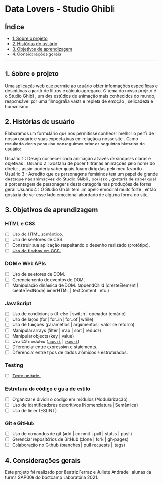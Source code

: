 # Data Lovers - Studio Ghibli

## Índice

- [1. Sobre o projeto](#1-Sobre-o-projeto)
- [2. Histórias do usuário](#2-Histórias-de-usuário)
- [3. Objetivos de aprendizagem](#3-Objetivos-de-aprendizagem)
- [4. Considerações gerais](#4-considerações-gerais)

---

## 1. Sobre o projeto

Uma aplicação web que permite ao usuário obter informações especifícas e descritivas a partir de filtros e cálculo agregado.
O tema do nosso  projeto é o Studio Ghibli ,  um dos estúdios de animação mais conhecidos do mundo, responsável por uma filmografia vasta e repleta de emoção , delicadeza e humanismo. 


## 2. Histórias de usuário

Elaboramos um formulário que nos permitisse conhecer melhor o perfil de nosso usuário e suas expectativas em relação a nosso site .
Como resultado desta pesquisa conseguimos criar as seguintes histórias de usuário:

Usuário 1 : Desejo conhecer cada  animação através de sinopses claras e objetivas .
Usuário 2 : Gostaria de poder filtrar as animações pelo nome do diretor , assim poderia saber quais foram dirigidas pelo meu favorito . 
Usuário 3 : Acredito que os personagens femininos tem um papel de grande destaque nas animações do Studio Ghibli , por isso , gostaria de saber qual a porcentagem de personagens desta categoria nas produções de forma geral.
Usuário 4 : O Studio Ghibli tem um apelo emocinal muito forte , então gostaria de ver esse lado emocional abordado de alguma forma no site.


## 3. Objetivos de aprendizagem



### HTML e CSS

- [ ] [Uso de HTML semântico.](https://developer.mozilla.org/en-US/docs/Glossary/Semantics#Semantics_in_HTML)
- [ ] Uso de seletores de CSS.
- [ ] Construir sua aplicação respeitando o desenho realizado (protótipo).
- [ ] [Uso de flexbox em CSS.](https://css-tricks.com/snippets/css/a-guide-to-flexbox/)

### DOM e Web APIs

- [ ] Uso de seletores de DOM.
- [ ] Gerenciamento de eventos de DOM.
- [ ] [Manipulação dinâmica de DOM.](https://developer.mozilla.org/pt-BR/docs/DOM/Referencia_do_DOM/Introdu%C3%A7%C3%A3o) (appendChild |createElement | createTextNode| innerHTML | textContent | etc.)

### JavaScript

- [ ] Uso de condicionais (if-else | switch | operador ternário)
- [ ] Uso de laços (for | for..in | for..of | while)
- [ ] Uso de funções (parâmetros | argumentos | valor de retorno)
- [ ] Manipular arrays (filter | map | sort | reduce)
- [ ] Manipular objects (key | value)
- [ ] Uso ES modules ([`import`](https://developer.mozilla.org/en-US/docs/Web/JavaScript/Reference/Statements/import) | [`export`](https://developer.mozilla.org/en-US/docs/Web/JavaScript/Reference/Statements/export))
- [ ] Diferenciar entre expression e statements.
- [ ] Diferenciar entre tipos de dados atômicos e estruturados.

### Testing

- [ ] [Teste unitário.](https://jestjs.io/docs/pt-BR/getting-started)

### Estrutura do código e guia de estilo

- [ ] Organizar e dividir o código em módulos (Modularização)
- [ ] Uso de identificadores descritivos (Nomenclatura | Semântica)
- [ ] Uso de linter (ESLINT)

### Git e GitHub

- [ ] Uso de comandos de git (add | commit | pull | status | push)
- [ ] Gerenciar repositórios de GitHub (clone | fork | gh-pages)
- [ ] Colaboração no Github (branches | pull requests | |tags)

## 4. Considerações gerais
Este projeto foi realizado por Beatriz Ferraz e Juliete Andrade , alunas da turma SAP006 do bootcamp Laboratória 2021.

